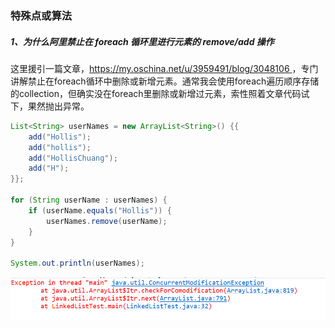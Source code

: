 ### 特殊点或算法

##### 1、为什么阿里禁止在 foreach 循环里进行元素的 remove/add 操作

这里援引一篇文章，[https://my.oschina.net/u/3959491/blog/3048106 ](https://my.oschina.net/u/3959491/blog/3048106)，专门讲解禁止在foreach循环中删除或新增元素。通常我会使用foreach遍历顺序存储的collection，但确实没在foreach里删除或新增过元素，索性照着文章代码试下，果然抛出异常。

```java
List<String> userNames = new ArrayList<String>() {{
    add("Hollis");
    add("hollis");
    add("HollisChuang");
    add("H");
}};

for (String userName : userNames) {
    if (userName.equals("Hollis")) {
        userNames.remove(userName);
    }
}

System.out.println(userNames);
```

![](/assets/foreach删除元素报错.png)

